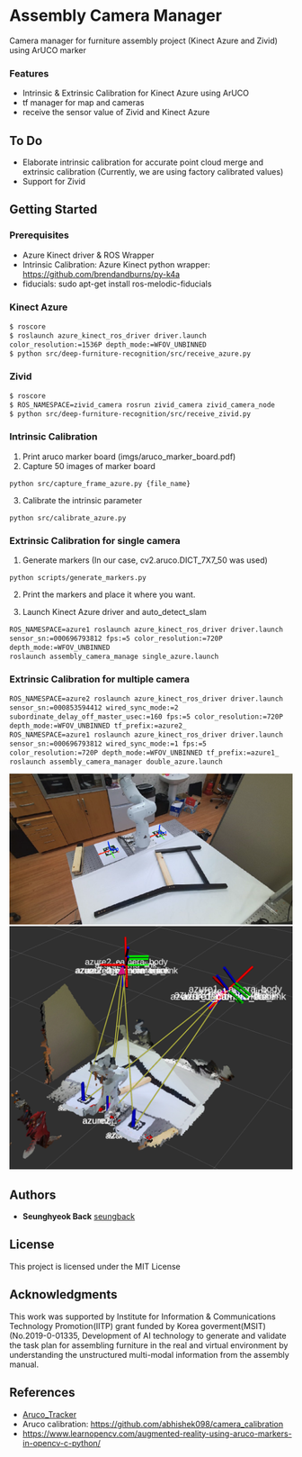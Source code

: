 # Assembly Camera Manager

Camera manager for furniture assembly project (Kinect Azure and Zivid) using ArUCO marker

### Features

- Intrinsic & Extrinsic Calibration for Kinect Azure using ArUCO
- tf manager for map and cameras
- receive the sensor value of Zivid and Kinect Azure 

## To Do

- Elaborate intrinsic calibration for accurate point cloud merge and extrinsic calibration (Currently, we are using factory calibrated values)
- Support for Zivid

## Getting Started

### Prerequisites

- Azure Kinect driver & ROS Wrapper
- Intrinsic Calibration: Azure Kinect python wrapper: https://github.com/brendandburns/py-k4a
- fiducials: sudo apt-get install ros-melodic-fiducials

### Kinect Azure
```
$ roscore 
$ roslaunch azure_kinect_ros_driver driver.launch color_resolution:=1536P depth_mode:=WFOV_UNBINNED
$ python src/deep-furniture-recognition/src/receive_azure.py 
```

### Zivid
```
$ roscore 
$ ROS_NAMESPACE=zivid_camera rosrun zivid_camera zivid_camera_node
$ python src/deep-furniture-recognition/src/receive_zivid.py 
```

### Intrinsic Calibration

1. Print aruco marker board (imgs/aruco_marker_board.pdf)
2. Capture 50 images of marker board 
```
python src/capture_frame_azure.py {file_name}
```
3. Calibrate the intrinsic parameter 
```
python src/calibrate_azure.py
```

### Extrinsic Calibration for single camera

1. Generate markers (In our case, cv2.aruco.DICT_7X7_50 was used)
```
python scripts/generate_markers.py 
```
2. Print the markers and place it where you want.

3. Launch Kinect Azure driver and auto_detect_slam
```
ROS_NAMESPACE=azure1 roslaunch azure_kinect_ros_driver driver.launch sensor_sn:=000696793812 fps:=5 color_resolution:=720P depth_mode:=WFOV_UNBINNED
roslaunch assembly_camera_manage single_azure.launch
```

### Extrinsic Calibration for multiple camera

```
ROS_NAMESPACE=azure2 roslaunch azure_kinect_ros_driver driver.launch sensor_sn:=000853594412 wired_sync_mode:=2 subordinate_delay_off_master_usec:=160 fps:=5 color_resolution:=720P depth_mode:=WFOV_UNBINNED tf_prefix:=azure2_
ROS_NAMESPACE=azure1 roslaunch azure_kinect_ros_driver driver.launch sensor_sn:=000696793812 wired_sync_mode:=1 fps:=5 color_resolution:=720P depth_mode:=WFOV_UNBINNED tf_prefix:=azure1_
roslaunch assembly_camera_manager double_azure.launch
```

![demo](imgs/example_extrinsic_calib_2d.png)
![demo](imgs/example_extrinsic_calib_3d.png)

## Authors

* **Seunghyeok Back** [seungback](https://github.com/SeungBack)

## License

This project is licensed under the MIT License

## Acknowledgments

This work was supported by Institute for Information & Communications Technology Promotion(IITP) grant funded by Korea goverment(MSIT) (No.2019-0-01335, Development of AI technology to generate and validate the task plan for assembling furniture in the real and virtual environment by understanding the unstructured multi-modal information from the assembly manual.

## References

- [Aruco_Tracker](https://github.com/njanirudh/Aruco_Tracker)
- Aruco calibration: https://github.com/abhishek098/camera_calibration
- https://www.learnopencv.com/augmented-reality-using-aruco-markers-in-opencv-c-python/





